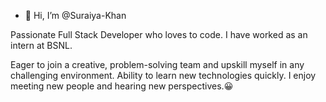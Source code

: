 - 👋 Hi, I’m @Suraiya-Khan


<!---
Suraiya-Khan/Suraiya-Khan is a ✨ special ✨ repository because its `README.md` (this file) appears on your GitHub profile.
You can click the Preview link to take a look at your changes.
--->

Passionate Full Stack Developer who loves to code. I have worked as an intern at BSNL. 

Eager to join a creative, problem-solving team and upskill myself in any challenging environment.
Ability to learn new technologies quickly.
I enjoy meeting new people and hearing new perspectives.😀
